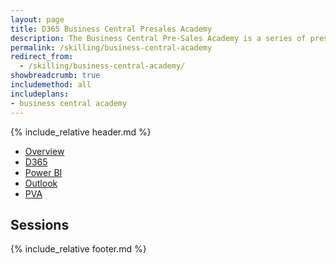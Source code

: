 ```yaml
---
layout: page
title: D365 Business Central Presales Academy
description: The Business Central Pre-Sales Academy is a series of presentations combined with hands-on materials designed to upskill individuals who are responsible for preparing and delivering Business Central software demonstrations. Demos and the accompanying hands-on labs cover topics which integrate Business Central to Microsoft Outlook, Microsoft Excel, Microsoft Word, Mobile experience, Power Platform (PowerApps, Power Automate, Power BI and Power Virtual Agent) and Dynamics 365 Sales. All content contains the latest features based on the most recent (Spring 2022) release.
permalink: /skilling/business-central-academy
redirect_from:
  - /skilling/business-central-academy/
showbreadcrumb: true
includemethod: all
includeplans:
- business central academy
---
```


{% include_relative header.md %}

* [Overview](/PartnerResources/skilling/business-central-academy)
* [D365](/PartnerResources/skilling/business-central-academy-d365)
* [Power BI](/PartnerResources/skilling/business-central-academy-powerbi)
* [Outlook](/PartnerResources/skilling/business-central-academy-outlook)
* [PVA](/PartnerResources/skilling/business-central-academy-pva)

## Sessions

{% include_relative footer.md %}
